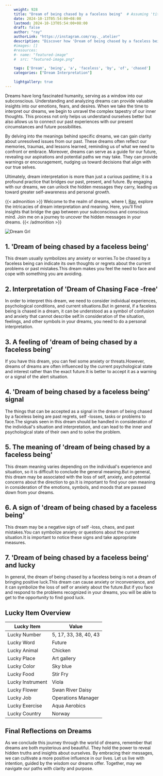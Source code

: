 ```yaml
---
    weight: 928
    title: "Dream of being chased by a faceless being"  # Assuming 'title' column exists
    date: 2024-10-13T05:54:00+08:00
    lastmod: 2024-10-13T05:54:00+08:00
    draft: false
    author: "ray"
    authorLink: "https://instagram.com/ray._.atelier"
    description: "Discover how 'Dream of being chased by a faceless being' can interpret your future and uncover its significant meanings in your life."
    #images: []
    #resources:
    #- name: "featured-image"
    #  src: "featured-image.png"
    
    tags: ['Dream', 'being', 'a', 'faceless', 'by', 'of', 'chased']
    categories: ["Dream Interpretation"]
    
    lightgallery: true
---
```

    
Dreams have long fascinated humanity, serving as a window into our subconscious. Understanding and analyzing dreams can provide valuable insights into our emotions, fears, and desires. When we take the time to interpret our dreams, we begin to unravel the complex tapestry of our inner thoughts. This process not only helps us understand ourselves better but also allows us to connect our past experiences with our present circumstances and future possibilities.

By delving into the meanings behind specific dreams, we can gain clarity about unresolved issues from our past. These dreams often reflect our memories, traumas, and lessons learned, reminding us of what we need to confront or embrace. Moreover, dreams can serve as a guide for our future, revealing our aspirations and potential paths we may take. They can provide warnings or encouragement, nudging us toward decisions that align with our true selves.

Ultimately, dream interpretation is more than just a curious pastime; it is a profound practice that bridges our past, present, and future. By engaging with our dreams, we can unlock the hidden messages they carry, leading us toward greater self-awareness and personal growth.

{{< admonition >}}
Welcome to the realm of dreams, where I, [Ray](https://instagram.com/ray._.atelier), explore the intricacies of dream interpretation and meaning. Here, you’ll find insights that bridge the gap between your subconscious and conscious mind. Join me on a journey to uncover the hidden messages in your dreams.
{{< /admonition >}}

![Dream Grl](https://cdn.pixabay.com/photo/2017/11/02/03/35/gothic-2910057_1280.jpg "Dream Grl")

## 1. 'Dream of being chased by a faceless being'
This dream usually symbolizes any anxiety or worries.To be chased by a faceless being can indicate its own thoughts or regrets about the current problems or past mistakes.This dream makes you feel the need to face and cope with something you are avoiding.

## 2. Interpretation of 'Dream of Chasing Face -free'
In order to interpret this dream, we need to consider individual experiences, psychological conditions, and current situations.But in general, if a faceless being is chased in a dream, it can be understood as a symbol of confusion and anxiety that cannot describe self.In consideration of the situation, feelings, and other symbols in your dreams, you need to do a personal interpretation.

## 3. A feeling of 'dream of being chased by a faceless being'
If you have this dream, you can feel some anxiety or threats.However, dreams of dreams are often influenced by the current psychological state and interest rather than the exact future.It is better to accept it as a warning or a signal of the alert situation.

## 4. 'Dream of being chased by a faceless being' signal
The things that can be accepted as a signal in the dream of being chased by a faceless being are past regrets, self -losses, tasks or problems to face.The signals seen in this dream should be handled in consideration of the individual's situation and interpretation, and can lead to the inner and psychological state of their own and to solve the problem.

## 5. The meaning of 'dream of being chased by a faceless being'
This dream meaning varies depending on the individual's experience and situation, so it is difficult to conclude the general meaning.But in general, this dream may be associated with the loss of self, anxiety, and potential concerns about the direction to go.It is important to find your own meaning in consideration of the emotions, symbols, and moods that are passed down from your dreams.

## 6. A sign of 'dream of being chased by a faceless being'
This dream may be a negative sign of self -loss, chaos, and past mistakes.You can symbolize anxiety or questions about the current situation.It is important to notice these signs and take appropriate measures.

## 7. 'Dream of being chased by a faceless being' and lucky
In general, the dream of being chased by a faceless being is not a dream of bringing positive luck.This dream can cause anxiety or inconvenience, and it can symbolize the loss of self or anxiety about the future.But if you face and respond to the problems recognized in your dreams, you will be able to get to the opportunity to find good luck.

## Lucky Item Overview
| Lucky Item          | Value              |
|---------------|--------------------|
| Lucky Number        | 5, 17, 33, 38, 40, 43  |
| Lucky Word          | Future |
| Lucky Animal        | Chicken |
| Lucky Place         | Art gallery     |
| Lucky Color         | Sky blue     |
| Lucky Food          | Stir Fry      |
| Lucky Instrument    | Viola |
| Lucky Flower        | Swan River Daisy    |
| Lucky Job           | Operations Manager       |
| Lucky Exercise      | Aqua Aerobics  |
| Lucky Country       | Norway    |


##  Final Reflections on Dreams

As we conclude this journey through the world of dreams, remember that dreams are both mysterious and beautiful. They hold the power to reveal hidden truths and insights about ourselves. By embracing their messages, we can cultivate a more positive influence in our lives. Let us live with intention, guided by the wisdom our dreams offer. Together, may we navigate our paths with clarity and purpose.
